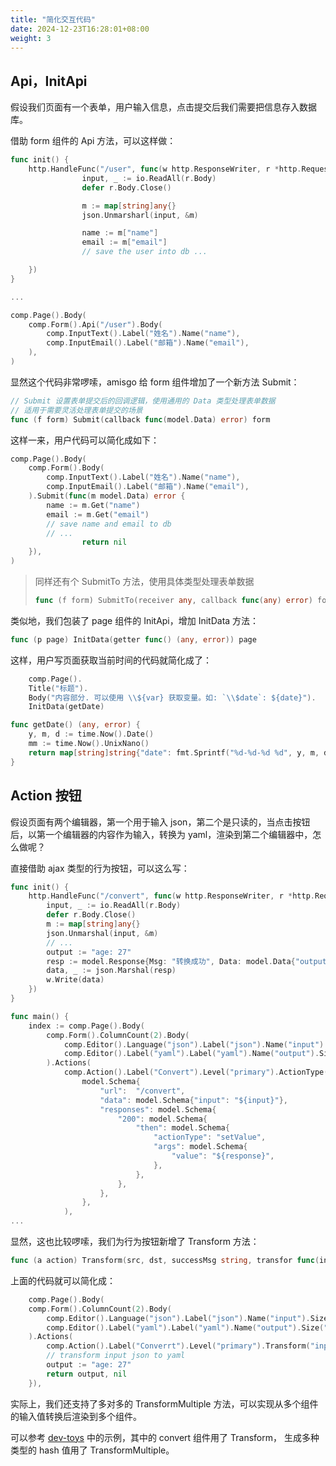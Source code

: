```yaml
---
title: "简化交互代码"
date: 2024-12-23T16:28:01+08:00
weight: 3
---
```


## Api，InitApi

假设我们页面有一个表单，用户输入信息，点击提交后我们需要把信息存入数据库。

借助 form 组件的 Api 方法，可以这样做：

```go
func init() {
    http.HandleFunc("/user", func(w http.ResponseWriter, r *http.Request) {
                input, _ := io.ReadAll(r.Body)
                defer r.Body.Close()

				m := map[string]any{}
                json.Unmarsharl(input, &m)

                name := m["name"]
                email := m["email"]
                // save the user into db ...

	})
}

...

comp.Page().Body(
	comp.Form().Api("/user").Body(
		comp.InputText().Label("姓名").Name("name"),
		comp.InputEmail().Label("邮箱").Name("email"),
	),
)
```

显然这个代码非常啰嗦，amisgo 给 form 组件增加了一个新方法 Submit：

```go
// Submit 设置表单提交后的回调逻辑，使用通用的 Data 类型处理表单数据
// 适用于需要灵活处理表单提交的场景
func (f form) Submit(callback func(model.Data) error) form
```

这样一来，用户代码可以简化成如下：

```go
comp.Page().Body(
	comp.Form().Body(
		comp.InputText().Label("姓名").Name("name"),
		comp.InputEmail().Label("邮箱").Name("email"),
	).Submit(func(m model.Data) error {
		name := m.Get("name")
		email := m.Get("email")
		// save name and email to db
		// ...
                return nil
	}),
)
```

> 同样还有个 SubmitTo 方法，使用具体类型处理表单数据
>
> ```go
> func (f form) SubmitTo(receiver any, callback func(any) error) form
> ```

类似地，我们包装了 page 组件的 InitApi，增加 InitData 方法：

```go
func (p page) InitData(getter func() (any, error)) page
```

这样，用户写页面获取当前时间的代码就简化成了：

```go
    comp.Page().
	Title("标题").
	Body("内容部分. 可以使用 \\${var} 获取变量。如: `\\$date`: ${date}").
	InitData(getDate)

func getDate() (any, error) {
	y, m, d := time.Now().Date()
	mm := time.Now().UnixNano()
	return map[string]string{"date": fmt.Sprintf("%d-%d-%d %d", y, m, d, mm)}, nil
}
```

## Action 按钮

假设页面有两个编辑器，第一个用于输入 json，第二个是只读的，当点击按钮后，以第一个编辑器的内容作为输入，转换为 yaml，渲染到第二个编辑器中，怎么做呢？

直接借助 ajax 类型的行为按钮，可以这么写：

```go
func init() {
	http.HandleFunc("/convert", func(w http.ResponseWriter, r *http.Request) {
		input, _ := io.ReadAll(r.Body)
		defer r.Body.Close()
		m := map[string]any{}
		json.Unmarshal(input, &m)
		// ...
		output := "age: 27"
		resp := model.Response{Msg: "转换成功", Data: model.Data{"output": output}} // 这里的key值必须是第二个编辑器的 name
		data, _ := json.Marshal(resp)
		w.Write(data)
	})
}

func main() {
	index := comp.Page().Body(
		comp.Form().ColumnCount(2).Body(
			comp.Editor().Language("json").Label("json").Name("input").Size("xxl"),
			comp.Editor().Label("yaml").Label("yaml").Name("output").Size("xxl").ReadOnly(true),
		).Actions(
			comp.Action().Label("Convert").Level("primary").ActionType("ajax").Api(
				model.Schema{
					"url":  "/convert",
					"data": model.Schema{"input": "${input}"},
					"responses": model.Schema{
						"200": model.Schema{
							"then": model.Schema{
								"actionType": "setValue",
								"args": model.Schema{
									"value": "${response}",
								},
							},
						},
					},
				},
			),
...
```

显然，这也比较啰嗦，我们为行为按钮新增了 Transform 方法：

```go
func (a action) Transform(src, dst, successMsg string, transfor func(input any) (any, error)) action
```

上面的代码就可以简化成：

```go
    comp.Page().Body(
	comp.Form().ColumnCount(2).Body(
	    comp.Editor().Language("json").Label("json").Name("input").Size("xxl"),
	    comp.Editor().Label("yaml").Label("yaml").Name("output").Size("xxl").ReadOnly(true),
	).Actions(
	    comp.Action().Label("Converrt").Level("primary").Transform("input", "output", "转换成功", func(input any) (any, error) {
		// transform input json to yaml
		output := "age: 27"
		return output, nil
	}),
```

实际上，我们还支持了多对多的 TransformMultiple 方法，可以实现从多个组件的输入值转换后渲染到多个组件。

可以参考 [dev-toys](https://github.com/zrcoder/amisgo-examples/tree/main/dev-toys) 中的示例，其中的 convert 组件用了 Transform， 生成多种类型的 hash 值用了 TransformMultiple。
